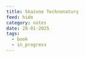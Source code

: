 ```yaml
---
title: Skażone Technonatury
feed: hide
category: notes
date: 28-01-2025
tags:
  - book
  - in_progress
---
```

